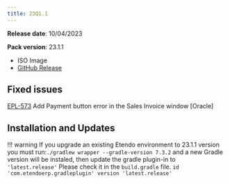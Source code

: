 ```yaml
---
title: 23Q1.1
---
```


**Release date**: 10/04/2023

**Pack version**: 23.1.1
- ISO Image
- [GitHub Release](https://github.com/etendosoftware/etendo_core/releases/tag/23.1.1)

## Fixed issues
[EPL-573](https://github.com/etendosoftware/etendo_core/issues/159) Add Payment button error in the Sales Invoice window [Oracle]



## Installation and Updates

!!! warning
    If you upgrade an existing Etendo environment to 23.1.1 version you must run:`./gradlew wrapper --gradle-version 7.3.2` and a new Gradle version will be instaled, then update the gradle plugin-in to `'latest.release'`
    Please check it in the `build.gradle` file.
    `id 'com.etendoerp.gradleplugin' version 'latest.release'`
